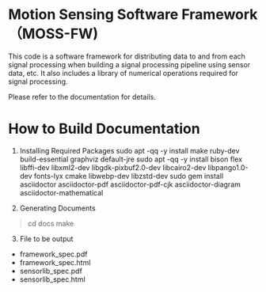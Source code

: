 # Motion Sensing Software Framework（MOSS-FW)
This code is a software framework for distributing data to and from each signal processing when building a signal processing pipeline using sensor data, etc.
It also includes a library of numerical operations required for signal processing.

Please refer to the documentation for details.

# How to Build Documentation

1. Installing Required Packages
sudo apt -qq -y install make ruby-dev build-essential graphviz default-jre
sudo apt -qq -y install bison flex libffi-dev libxml2-dev libgdk-pixbuf2.0-dev libcairo2-dev libpango1.0-dev fonts-lyx cmake libwebp-dev libzstd-dev
sudo gem install asciidoctor asciidoctor-pdf asciidoctor-pdf-cjk asciidoctor-diagram asciidoctor-mathematical

2. Generating Documents
> cd docs
> make

3. File to be output
- framework_spec.pdf
- framework_spec.html
- sensorlib_spec.pdf
- sensorlib_spec.html
